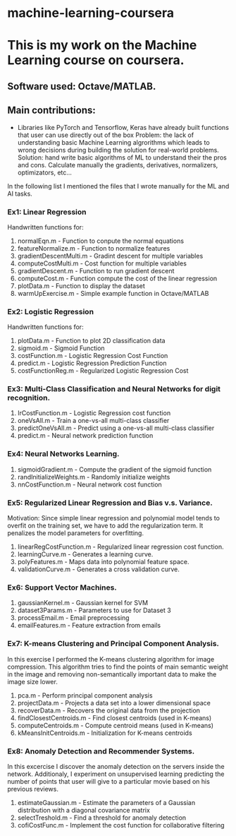 # machine-learning-coursera

# This is my work on the Machine Learning course on coursera. 

## Software used: Octave/MATLAB.

## Main contributions:
- Libraries like PyTorch and Tensorflow, Keras have already built functions that user can use directly out of the box
Problem: the lack of understanding basic Machine Learning algrorithms which leads to wrong decisions during building the 
solution for real-world problems.
Solution: hand write basic algorithms of ML to understand their the pros and cons. Calculate manually the gradients, derivatives, normalizers, optimizators, etc...

In the following list I mentioned the files that I wrote manually for the ML and AI tasks. 

### Ex1: Linear Regression
Handwritten functions for:
1. normalEqn.m - Function to conpute the normal equations
2. featureNormalize.m - Function to normalize features
3. gradientDescentMulti.m - Gradint descent for multiple variables
4. computeCostMulti.m - Cost function for multiple variables
5. gradientDescent.m - Function to run gradient descent
6. computeCost.m - Function compute the cost of the linear regression
7. plotData.m - Function to display the dataset
8. warmUpExercise.m - Simple example function in Octave/MATLAB

### Ex2: Logistic Regression
Handwritten functions for:
1. plotData.m - Function to plot 2D classification data
2. sigmoid.m - Sigmoid Function
3. costFunction.m - Logistic Regression Cost Function
4. predict.m - Logistic Regression Prediction Function
5. costFunctionReg.m - Regularized Logistic Regression Cost

### Ex3: Multi-Class Classification and Neural Networks for digit recognition.
1. lrCostFunction.m - Logistic Regression cost function
2. oneVsAll.m - Train a one-vs-all multi-class classifier
3. predictOneVsAll.m - Predict using a one-vs-all multi-class classifier
4. predict.m - Neural network prediction function 

### Ex4: Neural Networks Learning.
1. sigmoidGradient.m - Compute the gradient of the sigmoid function 
2. randInitializeWeights.m - Randomly initialize weights
3. nnCostFunction.m - Neural network cost function

### Ex5: Regularized Linear Regression and Bias v.s. Variance.
Motivation:
Since simple linear regression and polynomial model tends to overfit on the training set, we have to 
add the regularization term. It penalizes the model parameters for overfitting. 
1. linearRegCostFunction.m - Regularized linear regression cost function.
2. learningCurve.m - Generates a learning curve.
3. polyFeatures.m - Maps data into polynomial feature space.
4. validationCurve.m - Generates a cross validation curve.

### Ex6: Support Vector Machines. 
1. gaussianKernel.m - Gaussian kernel for SVM
2. dataset3Params.m - Parameters to use for Dataset 3
3. processEmail.m - Email preprocessing
4. emailFeatures.m - Feature extraction from emails

### Ex7: K-means Clustering and Principal Component Analysis.
In this exercise I performed the K-means clustering algorithm for image compression.
This algorithm tries to find the points of main semantic weight in the image and 
removing non-semantically important data to make the image size lower. 

1. pca.m - Perform principal component analysis
2. projectData.m - Projects a data set into a lower dimensional space
3. recoverData.m - Recovers the original data from the projection
4. findClosestCentroids.m - Find closest centroids (used in K-means)
5. computeCentroids.m - Compute centroid means (used in K-means)
6. kMeansInitCentroids.m - Initialization for K-means centroids

### Ex8: Anomaly Detection and Recommender Systems.
In this excercise I discover the anomaly detection on the servers inside the network.
Additionaly, I experiment on unsupervised learning predicting the number of points
that user will give to a particular movie based on his previous reviews. 
1. estimateGaussian.m - Estimate the parameters of a Gaussian distribution with a diagonal covariance matrix
2. selectTreshold.m - Find a threshold for anomaly detection
3. cofiCostFunc.m - Implement the cost function for collaborative filtering